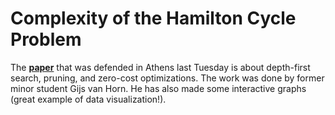 # Complexity of the Hamilton Cycle Problem

The __[paper](https://hamiltoncycle.gijsvanhorn.nl)__ that was defended in Athens last Tuesday is about depth-first search, pruning, and zero-cost optimizations. The work was done by former minor student Gijs van Horn. He has also made some interactive graphs (great example of data visualization!). 
